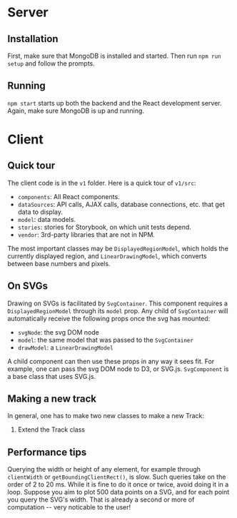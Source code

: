 # Server
## Installation
First, make sure that MongoDB is installed and started.  Then run `npm run setup` and follow the prompts.

## Running
`npm start` starts up both the backend and the React development server.  Again, make sure MongoDB is up and running.

# Client
## Quick tour
The client code is in the `v1` folder.  Here is a quick tour of `v1/src`:

* `components`: All React components.
* `dataSources`: API calls, AJAX calls, database connections, etc. that get data to display.
* `model`: data models.
* `stories`: stories for Storybook, on which unit tests depend.
* `vendor`: 3rd-party libraries that are not in NPM.

The most important classes may be `DisplayedRegionModel`, which holds the currently displayed region, and `LinearDrawingModel`, which converts between base numbers and pixels.

## On SVGs
Drawing on SVGs is facilitated by `SvgContainer`.  This component requires a `DisplayedRegionModel` through its `model` prop.  Any child of `SvgContainer` will automatically receive the following props once the svg has mounted:
* `svgNode`: the svg DOM node
* `model`: the same model that was passed to the `SvgContainer`
* `drawModel`: a `LinearDrawingModel`

A child component can then use these props in any way it sees fit.  For example, one can pass the svg DOM node to D3, or SVG.js.  `SvgComponent` is a base class that uses SVG.js.

## Making a new track
In general, one has to make two new classes to make a new Track:

1. Extend the Track class


## Performance tips
Querying the width or height of any element, for example through `clientWidth` or `getBoundingClientRect()`, is slow.  Such queries take on the order of 2 to 20 ms.  While it is fine to do it once or twice, avoid doing it in a loop.  Suppose you aim to plot 500 data points on a SVG, and for each point you query the SVG's width.  That is already a second or more of computation -- very noticable to the user!

